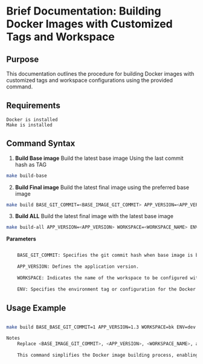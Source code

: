 # Brief Documentation: Building Docker Images with Customized Tags and Workspace

## Purpose

This documentation outlines the procedure for building Docker images with customized tags and workspace configurations using the provided command.

## Requirements
    
    Docker is installed
    Make is installed

## Command Syntax
1. **Build Base image**
   Build the latest base image Using the last commit hash as TAG
```bash
make build-base
```
2. **Build Final image**
   Build the latest final image using the preferred base image
```bash
make build BASE_GIT_COMMIT=<BASE_IMAGE_GIT_COMMIT> APP_VERSION=<APP_VERSION> WORKSPACE=<WORKSPACE_NAME> ENV=<ENVIRONMENT_TAG>
```
3. **Build ALL**
   Build the latest final image with the latest  base image
```bash
make build-all APP_VERSION=<APP_VERSION> WORKSPACE=<WORKSPACE_NAME> ENV=<ENVIRONMENT_TAG>
```
**Parameters**
``` bash

    BASE_GIT_COMMIT: Specifies the git commit hash when base image is built
    
    APP_VERSION: Defines the application version.
    
    WORKSPACE: Indicates the name of the workspace to be configured within the Docker image.
    
    ENV: Specifies the environment tag or configuration for the Docker image.
```

## Usage Example

```bash

make build BASE_BASE_GIT_COMMIT=1 APP_VERSION=1.3 WORKSPACE=bk ENV=dev

```

```bash
Notes
    Replace <BASE_IMAGE_GIT_COMMIT>, <APP_VERSION>, <WORKSPACE_NAME>, and <ENVIRONMENT_TAG> with appropriate values according to your project requirements.
    
    This command simplifies the Docker image building process, enabling quick and efficient customization for various development or deployment needs.
```
